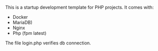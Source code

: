 This is a startup development template for PHP projects.
It comes with:
- Docker
- MariaDB)
- Nginx
- Php (fpm latest)

The file login.php verifies db connection.
